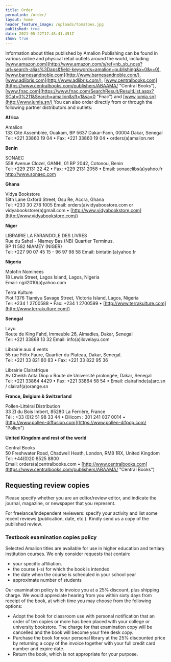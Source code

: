 ```yaml
---
title: Order
permalink: /order/
layout: home
header_feature_image: /uploads/tomatoes.jpg
published: true
date: 2021-05-22T17:48:41.451Z
show: true
---
```

Information about titles published by Amalion Publishing can be found in various online and physical retail outlets around the world, including [www.amazon.com](http://www.amazon.com/s/ref=nb_sb_noss?url=search-alias%3Daps&field-keywords=amalion+publishing&x=0&y=0), [www.barnesandnoble.com](http://www.barnesandnoble.com/), [www.adlibris.com](http://www.adlibris.com/), [www.centralbooks.com](https://www.centralbooks.com/publishers/ABAAMA/ "Central Books"), [www.fnac.com](https://www.fnac.com/SearchResult/ResultList.aspx?SCat=0%211&Search=amalion&sft=1&sa=0 "Fnac") and [www.jumia.sn](http://www.jumia.sn/) You can also order directly from or through the following partner distributors and outlets:

**Africa**

Amalion  
133 Cité Assemblée, Ouakam, BP 5637 Dakar-Fann, 00004 Dakar, Senegal  
Tel: +221 33860 19 04 • Fax: +221 33860 19 04 • orders(a)amalion.net

**Benin**

SONAEC  
558 Avenue Clozel, GANHI, 01 BP 2042, Cotonou, Benin  
Tel: +229 2131 22 42 • Fax: +229 2131 2058 • Email: sonaeclibs(a)yahoo.fr  
http://www.sonaec.com

**Ghana**

Vidya Bookstore  
18th Lane Oxford Street, Osu Re, Accra, Ghana  
Tel: +233 30 278 1005 Email: orders(a)vidyaboostore.com or vidyabookstore(a)gmail.com • [http://www.vidyabookstore.com](http://www.vidyabookstore.com/)

**Niger**

LIBRAIRIE LA FARANDOLE DES LIVRES  
Rue du Sahel - Niamey Bas (NB) Quartier Terminus.  
BP 11 582 NIAMEY (NIGER)  
Tel: +227 90 07 45 15 - 96 97 98 58 Email: bintatini(a)yahoo.fr

**Nigeria**

Molofin Nominees  
18 Lewis Street, Lagos Island, Lagos, Nigeria  
Email: njpl2010(a)yahoo.com

Terra Kulture  
Plot 1376 Tiamiyu Savage Street, Victoria Island, Lagos, Nigeria  
Tel: +234 1 2700588 • Fax: +234 1 2700599 • [http://www.terrakulture.com](http://www.terrakulture.com/)

**Senegal**

Layu  
Route de King Fahd, Immeuble 26, Almadies, Dakar, Senegal  
Tel: +221 33868 13 32 Email: info(a)ilovelayu.com

Librairie aux 4 vents  
55 rue Félix Faure, Quartier du Plateau, Dakar, Senegal.  
Tel: +221 33 821 80 83 • Fax: +221 33 822 95 36

Librairie Clairafrique  
Av Cheikh Anta Diop x Route de Université prolongée, Dakar, Senegal  
Tel: +221 33864 4429 • Fax: +221 33864 58 54 • Email: clairafinde(a)arc.sn / clairaf(a)orange.sn

**France, Belgium & Switzerland**

Pollen-Littéral Distribution  
33 ZI du Bois Imbert, 85280 La Ferrière, France  
Tél : +33 (0)2 51 98 33 44 • Dilicom : 301 241 037 0014 • [http://www.pollen-diffusion.com](https://www.pollen-difpop.com/ "Pollen")

**United Kingdom and rest of the world**

Central Books  
50 Freshwater Road, Chadwell Heath, London, RM8 1RX, United Kingdom  
Tel: +44(0)20 8525 8800  
Email: orders(a)centralbooks.com • [http://www.centralbooks.com](https://www.centralbooks.com/publishers/ABAAMA/ "Central Books")

## Requesting review copies

Please specify whether you are an editor/review editor, and indicate the journal, magazine, or newspaper that you represent.

For freelance/independent reviewers: specify your activity and list some recent reviews (publication, date, etc.). Kindly send us a copy of the published review.

### Textbook examination copies policy

Selected Amalion titles are available for use in higher education and tertiary institution courses. We only consider requests that contain:

-   your specific affiliation.
-   the course (-s) for which the book is intended
-   the date when the course is scheduled in your school year
-   approximate number of students

Our examination policy is to invoice you at a 25% discount, plus shipping charge. We would appreciate hearing from you within sixty days from receipt of the book, at which time you may choose from the following options:

-   Adopt the book for classroom use with personal notification that an order of ten copies or more has been placed with your college or university bookstore. The charge for that examination copy will be cancelled and the book will become your free desk copy.  
-   Purchase the book for your personal library at the 25% discounted price by returning a copy of the invoice together with your full credit card number and expire date.  
-   Return the book, which is not appropriate for your purpose.
